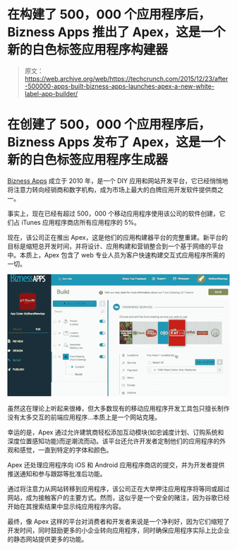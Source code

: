 # 在构建了 500，000 个应用程序后，Bizness Apps 推出了 Apex，这是一个新的白色标签应用程序构建器 

> 原文：<https://web.archive.org/web/https://techcrunch.com/2015/12/23/after-500000-apps-built-bizness-apps-launches-apex-a-new-white-label-app-builder/>

# 在创建了 500，000 个应用程序后，Bizness Apps 发布了 Apex，这是一个新的白色标签应用程序生成器

[Bizness Apps](https://web.archive.org/web/20221006065530/https://www.biznessapps.com/) 成立于 2010 年，是一个 DIY 应用和网站开发平台，它已经悄悄地将注意力转向经销商和数字机构，成为市场上最大的白牌应用开发软件提供商之一。

事实上，现在已经有超过 500，000 个移动应用程序使用该公司的软件创建，它们占 iTunes 应用程序商店所有应用程序的 5%。

现在，该公司正在推出 Apex，这是他们的应用构建器平台的完整重建。新平台的目标是缩短总开发时间，并将设计、应用构建和营销整合到一个基于网络的平台中。本质上，Apex 包含了 web 专业人员为客户快速构建交互式应用程序所需的一切。

![Screen Shot 2015-12-23 at 3.27.37 PM](img/9808f9ea1c732020eb0a9a8f91dcd4db.png)

虽然这在理论上听起来很棒，但大多数现有的移动应用程序开发工具包只擅长制作没有太多交互的前端应用程序…本质上是一个网站克隆。

幸运的是，Apex 通过允许建筑商轻松添加互动模块(如忠诚度计划、订购系统和深度位置感知功能)而逆潮流而动。该平台还允许开发者定制他们的应用程序的外观和感觉，一直到特定的字体和颜色。

Apex 还处理应用程序向 iOS 和 Android 应用程序商店的提交，并为开发者提供推送通知和参与跟踪等批准后功能。

通过将注意力从网站转移到应用程序，该公司正在大举押注应用程序将等同或超过网站，成为接触客户的主要方式。然而，这似乎是一个安全的赌注，因为谷歌已经开始在其搜索结果中显示纯应用程序内容。

最终，像 Apex 这样的平台对消费者和开发者来说是一个净利好，因为它们缩短了开发时间，同时鼓励更多的小企业转向应用程序，同时确保应用程序实际上比企业的静态网站提供更多的功能。